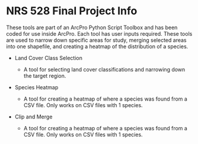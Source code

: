 # NRS 528 Final Project Info

These tools are part of an ArcPro Python Script Toolbox and has been coded for use inside ArcPro.  Each tool has user inputs required.  These tools are used to narrow down specific areas for study, merging selected areas into one shapefile, and creating a heatmap of the distribution of a species.

- Land Cover Class Selection
  - A tool for selecting land cover classifications and narrowing down the target region.

- Species Heatmap
  - A tool for creating a heatmap of where a species was found from a CSV file.  Only works on CSV files with 1 species.

- Clip and Merge
  - A tool for creating a heatmap of where a species was found from a CSV file.  Only works on CSV files with 1 species.
